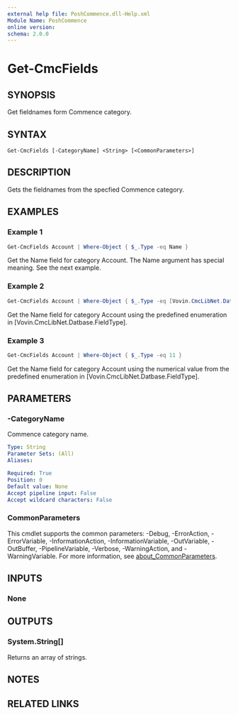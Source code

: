 ```yaml
---
external help file: PoshCommence.dll-Help.xml
Module Name: PoshCommence
online version:
schema: 2.0.0
---
```


# Get-CmcFields

## SYNOPSIS
Get fieldnames form Commence category.

## SYNTAX

```
Get-CmcFields [-CategoryName] <String> [<CommonParameters>]
```

## DESCRIPTION
Gets the fieldnames from the specfied Commence category.

## EXAMPLES

### Example 1
```powershell
Get-CmcFields Account | Where-Object { $_.Type -eq Name }
```

Get the Name field for category Account. The Name argument has special meaning. See the next example.

### Example 2
```powershell
Get-CmcFields Account | Where-Object { $_.Type -eq [Vovin.CmcLibNet.Database.CommenceFieldType]::Name }
```

Get the Name field for category Account using the predefined enumeration in [Vovin.CmcLibNet.Datbase.FieldType]. 

### Example 3
```powershell
Get-CmcFields Account | Where-Object { $_.Type -eq 11 }
```

Get the Name field for category Account using the numerical value from the predefined enumeration in [Vovin.CmcLibNet.Datbase.FieldType]. 

## PARAMETERS

### -CategoryName
Commence category name.

```yaml
Type: String
Parameter Sets: (All)
Aliases:

Required: True
Position: 0
Default value: None
Accept pipeline input: False
Accept wildcard characters: False
```

### CommonParameters
This cmdlet supports the common parameters: -Debug, -ErrorAction, -ErrorVariable, -InformationAction, -InformationVariable, -OutVariable, -OutBuffer, -PipelineVariable, -Verbose, -WarningAction, and -WarningVariable. For more information, see [about_CommonParameters](http://go.microsoft.com/fwlink/?LinkID=113216).

## INPUTS

### None

## OUTPUTS

### System.String[]
Returns an array of strings.

## NOTES

## RELATED LINKS